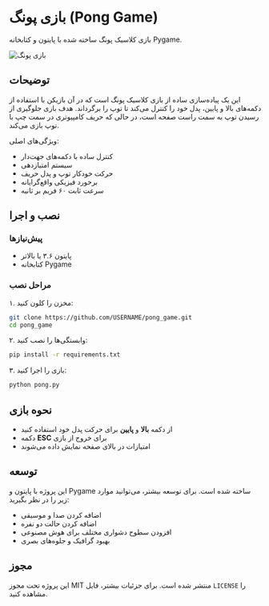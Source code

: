 # بازی پونگ (Pong Game)

بازی کلاسیک پونگ ساخته شده با پایتون و کتابخانه Pygame.

![بازی پونگ](".\pong.png")

## توضیحات

این یک پیاده‌سازی ساده از بازی کلاسیک پونگ است که در آن بازیکن با استفاده از دکمه‌های بالا و پایین، پدل خود را کنترل می‌کند تا توپ را برگرداند. هدف بازی جلوگیری از رسیدن توپ به سمت راست صفحه است، در حالی که حریف کامپیوتری در سمت چپ با توپ بازی می‌کند.

ویژگی‌های اصلی:

- کنترل ساده با دکمه‌های جهت‌دار
- سیستم امتیازدهی
- حرکت خودکار توپ و پدل حریف
- برخورد فیزیکی واقع‌گرایانه
- سرعت ثابت ۶۰ فریم بر ثانیه

## نصب و اجرا

### پیش‌نیازها

- پایتون ۳.۶ یا بالاتر
- کتابخانه Pygame

### مراحل نصب

۱. مخزن را کلون کنید:

```bash
git clone https://github.com/USERNAME/pong_game.git
cd pong_game
```

۲. وابستگی‌ها را نصب کنید:

```bash
pip install -r requirements.txt
```

۳. بازی را اجرا کنید:

```bash
python pong.py
```

## نحوه بازی

- از دکمه **بالا** و **پایین** برای حرکت پدل خود استفاده کنید
- دکمه **ESC** برای خروج از بازی
- امتیازات در بالای صفحه نمایش داده می‌شوند

## توسعه

این پروژه با پایتون و Pygame ساخته شده است. برای توسعه بیشتر، می‌توانید موارد زیر را در نظر بگیرید:

- اضافه کردن صدا و موسیقی
- اضافه کردن حالت دو نفره
- افزودن سطوح دشواری مختلف برای هوش مصنوعی
- بهبود گرافیک و جلوه‌های بصری

## مجوز

این پروژه تحت مجوز MIT منتشر شده است. برای جزئیات بیشتر، فایل `LICENSE` را مشاهده کنید.
